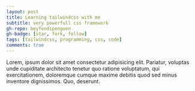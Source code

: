 ```yaml
---
layout: post
title: Learning tailwindcss with me
subtitle: very powerfull css framework
gh-repo: beyfendipenguen
gh-badge: [star, fork, follow]
tags: [tailwindcss, programming, css, code]
comments: true
---
```

Lorem, ipsum dolor sit amet consectetur adipisicing elit. Pariatur, voluptas unde cupiditate architecto tenetur quo ratione voluptatum, qui exercitationem, doloremque cumque maxime debitis quod sed minus inventore dignissimos. Quo, deserunt.